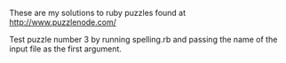 These are my solutions to ruby puzzles found at http://www.puzzlenode.com/

Test puzzle number 3 by running spelling.rb and passing the name of the input file as the first argument.